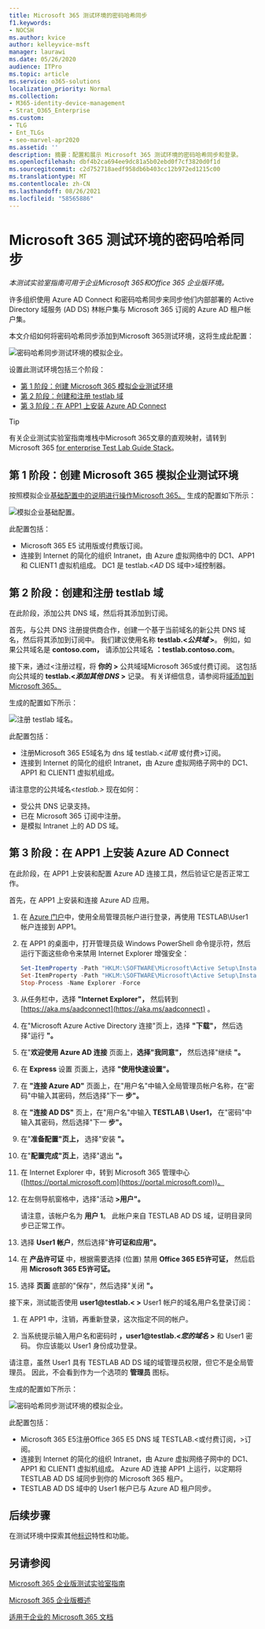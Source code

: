 ```yaml
---
title: Microsoft 365 测试环境的密码哈希同步
f1.keywords:
- NOCSH
ms.author: kvice
author: kelleyvice-msft
manager: laurawi
ms.date: 05/26/2020
audience: ITPro
ms.topic: article
ms.service: o365-solutions
localization_priority: Normal
ms.collection:
- M365-identity-device-management
- Strat_O365_Enterprise
ms.custom:
- TLG
- Ent_TLGs
- seo-marvel-apr2020
ms.assetid: ''
description: 摘要：配置和展示 Microsoft 365 测试环境的密码哈希同步和登录。
ms.openlocfilehash: dbf4b2ca694ee9dc81a5b02ebd0f7cf3820d0f1d
ms.sourcegitcommit: c2d752718aedf958db6b403cc12b972ed1215c00
ms.translationtype: MT
ms.contentlocale: zh-CN
ms.lasthandoff: 08/26/2021
ms.locfileid: "58565886"
---
```

# <a name="password-hash-synchronization-for-your-microsoft-365-test-environment"></a>Microsoft 365 测试环境的密码哈希同步

*本测试实验室指南可用于企业Microsoft 365和Office 365 企业版环境。*

许多组织使用 Azure AD Connect 和密码哈希同步来同步他们内部部署的 Active Directory 域服务 (AD DS) 林帐户集与 Microsoft 365 订阅的 Azure AD 租户帐户集。 

本文介绍如何将密码哈希同步添加到Microsoft 365测试环境，这将生成此配置：
  
![密码哈希同步测试环境的模拟企业。](../media/password-hash-sync-m365-ent-test-environment/Phase3.png)
  
设置此测试环境包括三个阶段：
- [第 1 阶段：创建 Microsoft 365 模拟企业测试环境](#phase-1-create-the-microsoft-365-simulated-enterprise-test-environment)
- [第 2 阶段：创建和注册 testlab 域](#phase-2-create-and-register-the-testlab-domain)
- [第 3 阶段：在 APP1 上安装 Azure AD Connect](#phase-3-install-azure-ad-connect-on-app1)
    
> [!TIP]
> 有关企业测试实验室指南堆栈中Microsoft 365文章的直观映射，请转到 Microsoft 365 [for enterprise Test Lab Guide Stack](../downloads/Microsoft365EnterpriseTLGStack.pdf)。
  
## <a name="phase-1-create-the-microsoft-365-simulated-enterprise-test-environment"></a>第 1 阶段：创建 Microsoft 365 模拟企业测试环境

按照模拟企业[基础配置中的说明进行操作Microsoft 365。](simulated-ent-base-configuration-microsoft-365-enterprise.md) 生成的配置如下所示：
  
![模拟企业基础配置。](../media/password-hash-sync-m365-ent-test-environment/Phase1.png)
  
此配置包括：
  
- Microsoft 365 E5 试用版或付费版订阅。
- 连接到 Internet 的简化的组织 Intranet，由 Azure 虚拟网络中的 DC1、APP1 和 CLIENT1 虚拟机组成。 DC1 是 testlab.<*AD* DS 域中>域控制器。

## <a name="phase-2-create-and-register-the-testlab-domain"></a>第 2 阶段：创建和注册 testlab 域

在此阶段，添加公共 DNS 域，然后将其添加到订阅。

首先，与公共 DNS 注册提供商合作，创建一个基于当前域名的新公共 DNS 域名，然后将其添加到订阅中。 我们建议使用名称 **testlab.<*公共域* >**。 例如，如果公共域名是 **<span>contoso</span>.com，** 请添加公共域名 **<span>：testlab</span>.contoso.com**。
  
接下来，通过<注册过程，将 **你的 >** 公共域域Microsoft 365或付费订阅。 这包括向公共域的 **testlab.<*添加其他 DNS* >** 记录。 有关详细信息，请参阅将[域添加到Microsoft 365。](../admin/setup/add-domain.md)

生成的配置如下所示：
  
![注册 testlab 域名。](../media/password-hash-sync-m365-ent-test-environment/Phase2.png)
  
此配置包括：

- 注册Microsoft 365 E5域名为 dns 域 testlab.<*试用* 或付费>订阅。
- 连接到 Internet 的简化的组织 Intranet，由 Azure 虚拟网络子网中的 DC1、APP1 和 CLIENT1 虚拟机组成。

请注意您的公共域名<*testlab.>* 现在如何：

- 受公共 DNS 记录支持。
- 已在 Microsoft 365 订阅中注册。
- 是模拟 Intranet 上的 AD DS 域。
     
## <a name="phase-3-install-azure-ad-connect-on-app1"></a>第 3 阶段：在 APP1 上安装 Azure AD Connect

在此阶段，在 APP1 上安装和配置 Azure AD 连接工具，然后验证它是否正常工作。
  
首先，在 APP1 上安装和连接 Azure AD 应用。

1. 在 [Azure 门户](https://portal.azure.com)中，使用全局管理员帐户进行登录，再使用 TESTLAB\\User1 帐户连接到 APP1。
    
2. 在 APP1 的桌面中，打开管理员级 Windows PowerShell 命令提示符，然后运行下面这些命令来禁用 Internet Explorer 增强安全：
    
   ```powershell
   Set-ItemProperty -Path "HKLM:\SOFTWARE\Microsoft\Active Setup\Installed Components\{A509B1A7-37EF-4b3f-8CFC-4F3A74704073}" -Name "IsInstalled" -Value 0
   Set-ItemProperty -Path "HKLM:\SOFTWARE\Microsoft\Active Setup\Installed Components\{A509B1A8-37EF-4b3f-8CFC-4F3A74704073}" -Name "IsInstalled" -Value 0
   Stop-Process -Name Explorer -Force
   ```

3. 从任务栏中，选择 **"Internet Explorer"，** 然后转到 [https://aka.ms/aadconnect](https://aka.ms/aadconnect) 。
    
4. 在"Microsoft Azure Active Directory 连接"页上，选择 **"下载"，** 然后选择"运行 **"。**
    
5. 在"**欢迎使用 Azure AD 连接** 页面上，**选择"我同意"，** 然后选择"继续 **"。**
    
6. 在 **Express** 设置 页面上，选择 **"使用快速设置"。**
    
7. 在 **"连接 Azure AD"** 页面上，在"用户名"中输入全局管理员帐户名称，在"密码"中输入其密码，然后选择"下一 **步"。**
    
8. 在 **"连接 AD DS"** 页上，在"用户名"中输入 **TESTLAB \\ User1，** 在"密码"中输入其密码，然后选择"下一 **步"。**
    
9. 在"**准备配置"页上，** 选择"安装 **"。**
    
10. 在"**配置完成"页上**，选择"退出 **"。**
    
11. 在 Internet Explorer 中，转到 Microsoft 365 管理中心 ([https://portal.microsoft.com](https://portal.microsoft.com))。
    
12. 在左侧导航窗格中，选择"活动 **>用户"。**
    
    请注意，该帐户名为 **用户 1**。 此帐户来自 TESTLAB AD DS 域，证明目录同步已正常工作。
    
13. 选择 **User1 帐户**，然后选择"**许可证和应用"。**
    
14. 在 **产品许可证** 中，根据需要选择 (位置) 禁用 **Office 365 E5许可证，** 然后启用 **Microsoft 365 E5许可证。** 

15. 选择 **页面** 底部的"保存"，然后选择"关闭 **"。**
    
接下来，测试能否使用 **user1@testlab.< >** User1 帐户的域名用户名登录订阅：

1. 在 APP1 中，注销，再重新登录，这次指定不同的帐户。

2. 当系统提示输入用户名和密码时 **，user1@testlab.<*您的域名* >** 和 User1 密码。 你应该能以 User1 身份成功登录。
 
请注意，虽然 User1 具有 TESTLAB AD DS 域的域管理员权限，但它不是全局管理员。 因此，不会看到作为一个选项的 **管理员** 图标。 

生成的配置如下所示：

![密码哈希同步测试环境的模拟企业。](../media/password-hash-sync-m365-ent-test-environment/Phase3.png)

此配置包括： 
  
- Microsoft 365 E5注册Office 365 E5 DNS 域 TESTLAB.<或付费订阅，>订阅。 
- 连接到 Internet 的简化的组织 Intranet，由 Azure 虚拟网络子网中的 DC1、APP1 和 CLIENT1 虚拟机组成。 Azure AD 连接 APP1 上运行，以定期将 TESTLAB AD DS 域同步到你的 Microsoft 365 租户。
- TESTLAB  AD DS 域中的 User1 帐户已与 Azure AD 租户同步。

## <a name="next-step"></a>后续步骤

在测试环境中探索其他[标识](m365-enterprise-test-lab-guides.md#identity)特性和功能。

## <a name="see-also"></a>另请参阅

[Microsoft 365 企业版测试实验室指南](m365-enterprise-test-lab-guides.md)

[Microsoft 365 企业版概述](microsoft-365-overview.md)

[适用于企业的 Microsoft 365 文档](/microsoft-365-enterprise/)